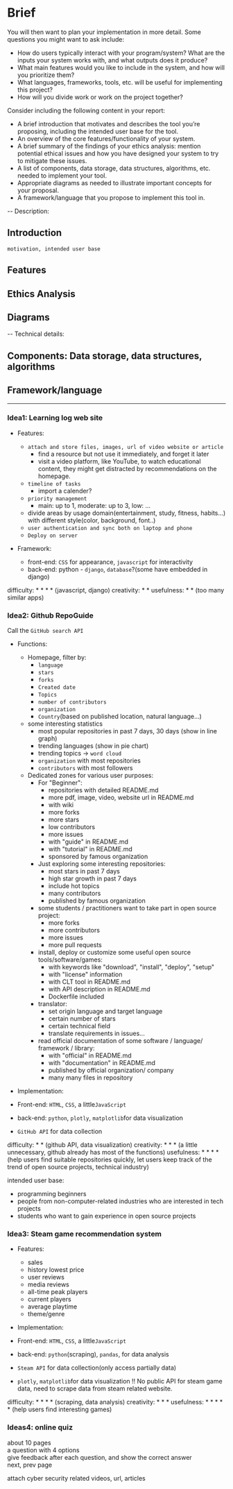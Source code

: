 
# Brief

You will then want to plan your implementation in more detail. Some questions you might want to ask 
include: 
- How do users typically interact with your program/system? What are the inputs your system 
works with, and what outputs does it produce? 
- What main features would you like to include in the system, and how will you prioritize them? 
- What languages, frameworks, tools, etc. will be useful for implementing this project? 
- How will you divide work or work on the project together?

Consider including the following content in your report: 
- A brief introduction that motivates and describes the tool you’re proposing, including the 
intended user base for the tool. 
- An overview of the core features/functionality of your system. 
- A brief summary of the findings of your ethics analysis: mention potential ethical issues and 
how you have designed your system to try to mitigate these issues. 
- A list of components, data storage, data structures, algorithms, etc. needed to implement your 
tool. 
- Appropriate diagrams as needed to illustrate important concepts for your proposal. 
- A framework/language that you propose to implement this tool in.


-- Description:
## Introduction
    motivation, intended user base
## Features
## Ethics Analysis
## Diagrams

-- Technical details:
## Components: Data storage, data structures, algorithms
## Framework/language


___

### Idea1: Learning log web site

- Features:
  - `attach and store files, images, url of video website or article`  
    - find a resource but not use it immediately, and forget it later
    - visit a video platform, like YouTube, to watch educational content, they might get distracted by recommendations on the homepage.
  - `timeline of tasks`
    -  import a calender?
  - `priority management`
    -  main: up to 1, moderate: up to 3, low: ...
   -  divide areas by usage domain(entertainment, study, fitness, habits...) with different style(color, background, font..)
  - `user authentication and sync both on laptop and phone`
  - `Deploy on server`
  
- Framework:
  - front-end: `CSS` for appearance, `javascript` for interactivity
  - back-end: python - `django`,  `database`?(some have embedded in django)


difficulty: * * * * (javascript, django)
creativity: * * 
usefulness: * *     (too many similar apps)

### Idea2: Github RepoGuide
Call the `GitHub search API` 
- Functions:
  - Homepage, filter by:
    - `language`
    - `stars`
    - `forks`
    - `Created date`
    - `Topics`
    - `number of contributors`
    - `organization`
    - `Country`(based on published location, natural language...)
  - some interesting statistics
    - most popular repositories in past 7 days, 30 days (show in line graph)
    - trending languages  (show in pie chart)
    - trending topics -> `word cloud` 
    - `organization` with most repositories
    - `contributors` with most followers
  - Dedicated zones for various user purposes:
    - For "Beginner": 
      - repositories with detailed README.md
      - more pdf, image, video, website url in README.md
      - with wiki
      - more forks
      - more stars
      - low contributors
      - more issues 
      - with "guide" in README.md
      - with "tutorial" in README.md
      - sponsored by famous organization
    - Just exploring some interesting repositories:
      - most stars in past 7 days
      -  high star growth in past 7 days
      -  include hot topics
      -  many contributors
      -  published by famous organization
    - some students / practitioners want to take part in open source project:
      - more forks
      - more contributors
      - more issues
      - more pull requests
    - install, deploy or customize some useful open source tools/software/games:
      - with keywords like "download", "install", "deploy", "setup"
      - with "license" information
      - with CLT tool in README.md
      - with API description in README.md
      - Dockerfile included
    - translator:
      -  set origin language and target language
      -  certain number of stars
      -  certain technical field
      -  translate requirements in issues...
    - read official documentation of some software / language/ framework / library:
      -  with "official" in README.md
      - with "documentation" in README.md
      -  published by official organization/ company
      -  many many files in repository
  
- Implementation:
- Front-end: `HTML`, `CSS`, a little`JavaScript`
- back-end: `python`, `plotly`, `matplotlib`for data visualization
- `GitHub API` for data collection

difficulty: * *  (github API, data visualization)
creativity: * * * (a little unnecessary, github already has most of the functions)
usefulness: * * * * (help users find suitable repositories quickly, let users keep track of the trend of open source projects, technical industry)
  
intended user base: 
- programming beginners
- people from non-computer-related industries who are interested in tech projects
- students who want to gain experience in open source projects


### Idea3: Steam game recommendation system

- Features:
  - sales
  - history lowest price
  - user reviews  
  - media reviews
  - all-time peak players
  - current players
  - average playtime
  - theme/genre

- Implementation:
- Front-end: `HTML`, `CSS`, a little`JavaScript`
- back-end: `python`(scraping), `pandas`,  for data analysis
- `Steam API` for data collection(only access partially data)
- `plotly`, `matplotlib`for data visualization
!! No public API for steam game data, need to scrape data from steam related website.

difficulty: * * * * (scraping, data analysis)
creativity: * * * 
usefulness: * * * * * (help users find interesting games)

### Ideas4: online quiz

about 10 pages  
a question with 4 options   
give feedback after each question, and show the correct answer  
next, prev page  

attach cyber security related videos, url, articles
